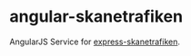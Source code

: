 # angular-skanetrafiken
AngularJS Service for [express-skanetrafiken](https://www.npmjs.org/package/express-skanetrafiken).

